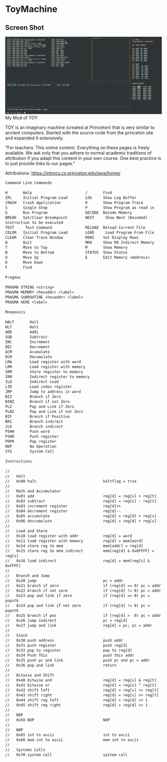 # ToyMachine
## Screen Shot                                                                                                                   
![alt text](https://github.com/itlearningresources/ToyMachine/blob/main/Toy.png) 
My Mod of TOY.

TOY is an imaginary machine (created at Princeton) that is very similar to ancient computers.
Started with the source code from the princeton site and expanded it extensively.

"For teachers:
This online content. Everything on these pages is freely available. We ask only that you adhere to normal academic traditions
of attribution if you adapt this content in your own course. One best practice is to just provide links to our pages."

Attributions: https://introcs.cs.princeton.edu/java/home/





    Command Line Commands
    
    H       Help                    	/       Find                    
    IPL     Initial Program Load    	LOG     Show Log Buffer         
    CRASH   Crash Application       	R       Show Program Trace      
    S       Single Step             	P       Show Program as read in 
    G       Run Program             	DECODE  Decode Memory           
    BREAK   Set/Clear Breakpoint    	NEXT     Show Next (Decoded) instruction to be executed
    TEST     Test Command           	RELOAD  Reload Current File     
    COLOR   Initial Program Load    	LOAD     Load Program From File 
    CLEAR   Clear Trace Window      	ROWS    Set Display Rows        
    Q       Quit                    	MRO     Show R0 Indirect Memory 
    T       Move to Top             	M       Show Memory             
    B       Move to Bottom          	STATUS  Show Status             
    U       Move Up                 	E       Edit Memory <Address>   
    D       Move Down               	
    F       Find                    	
    
    Pragmas
    
    PRAGMA STRING <string>
    PRAGMA MEMORY <hexaddr> <label>
    PRAGMA SUBROUTINE <hexaddr> <label>
    PRAGMA HERE <label>
    
    Mnemonics
    
    HALT       Halt
    HLT        Halt
    ADD        Addi
    SUB        Subtract
    INC        Increment
    DEC        Decrement
    ACM        Acumulate
    DCM        Decumulate
    LRA        Load register with word
    LRM        Load register with memory
    SRM        Store register to memory
    IRM        Indirect register to memory
    ILD        Indirect Load
    LIR        Load index register
    JMP        Jump to address in word
    BIZ        Branch if Zero
    BINZ       Branch if not Zero
    PLZ        Pop and Link if Zero
    PLNZ       Pop and Link if not Zero
    BIF        Branch if Positive
    BRI        Branch indirect
    JLK        Branch indirect
    PSHW       Push word
    PSHR       Push register
    POPR       Pop register
    NOP        No Operation
    SYS        System Call
    
    Instructions
    
    //
    //   Halt
    //   0x00 halt                              haltflag = true                         
    //
    //   Math and Accumulator
    //   0x01 add                               reg[d] = reg[s] + reg[t]                
    //   0x02 subtract                          reg[d] = reg[s] - reg[t]                
    //   0x03 increment register                reg[d]++                                
    //   0x04 decrement register                reg[d]--                                
    //   0x05 accumulate                        reg[d] = reg[d] + reg[s]                
    //   0x06 deccumulate                       reg[d] = reg[d] + reg[s]                
    //
    //   Load and Store
    //   0x10 load register with addr           reg[d] = word                           
    //   0x11 load register with memory         reg[d] = mem[word]                      
    //   0x14 store reg to mem                  mem[addr] = reg[d]                      
    //   0x15 store reg to mem indirect         mem[reg[d] & 0x0FFFF] = reg[s]          
    //   0x16 load indirect                     reg[d] = mem[reg[s] & 0xFFFF]           
    //
    //   Branch and Jump
    //   0x20 jump                              pc = addr                               
    //   0x21 branch if zero                    if (reg[d] == 0) pc = addr              
    //   0x22 branch if not zero                if (reg[d] != 0) pc = addr              
    //   0x23 pop and link if zero              if (reg[d] == 0) pc = popstk            
    //   0x24 pop and link if not zero          if (reg[d] != 0) pc = popstk            
    //   0x25 branch if pos                     if (reg[d] >  0) pc = addr              
    //   0x26 jump indirect                     pc = reg[d]                             
    //   0x27 jump and link                     reg[d] = pc; pc = addr                  
    //
    //   Stack
    //   0x30 push address                      push addr                               
    //   0x31 push register                     push reg[d]                             
    //   0x32 pop to register                   pop to reg[d]                           
    //   0x34 Push This                         push this addr                          
    //   0x35 push pc and link                  push pc and pc = addr                   
    //   0x36 pop and link                      return                                  
    //
    //   Bitwise and Shift
    //   0x40 bitwise and                       reg[d] = reg[s] & reg[t]                
    //   0x41 bitwise or                        reg[d] = reg[s] ^ reg[t]                
    //   0x42 shift left                        reg[d] = reg[s] << reg[t]               
    //   0x43 shift right                       reg[d] = reg[s] >> reg[t]               
    //   0x44 shift reg left                    reg[d] = reg[d] << 1                    
    //   0x45 shift reg right                   reg[d] = reg[d] >> 1                    
    //
    //   NOP
    //   0x50 NOP                               NOP                                     
    //
    //   NOP
    //   0x65 int to ascii                      int to ascii                            
    //   0x66 mem int to ascii                  mem int to ascii                        
    //
    //   Systems Calls
    //   0x70 system call                       system call                             
    

